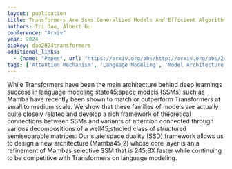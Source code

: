 ```yaml
---
layout: publication
title: Transformers Are Ssms Generalized Models And Efficient Algorithms Through Structured State Space Duality
authors: Tri Dao, Albert Gu
conference: "Arxiv"
year: 2024
bibkey: dao2024transformers
additional_links:
  - {name: "Paper", url: "https://arxiv.org/abs/http://arxiv.org/abs/2405.21060v1"}
tags: ['Attention Mechanism', 'Language Modeling', 'Model Architecture', 'Pretraining Methods', 'Tools', 'Transformer']
---
```

While Transformers have been the main architecture behind deep learnings success in language modeling state45;space models (SSMs) such as Mamba have recently been shown to match or outperform Transformers at small to medium scale. We show that these families of models are actually quite closely related and develop a rich framework of theoretical connections between SSMs and variants of attention connected through various decompositions of a well45;studied class of structured semiseparable matrices. Our state space duality (SSD) framework allows us to design a new architecture (Mamba45;2) whose core layer is an a refinement of Mambas selective SSM that is 245;8X faster while continuing to be competitive with Transformers on language modeling.
